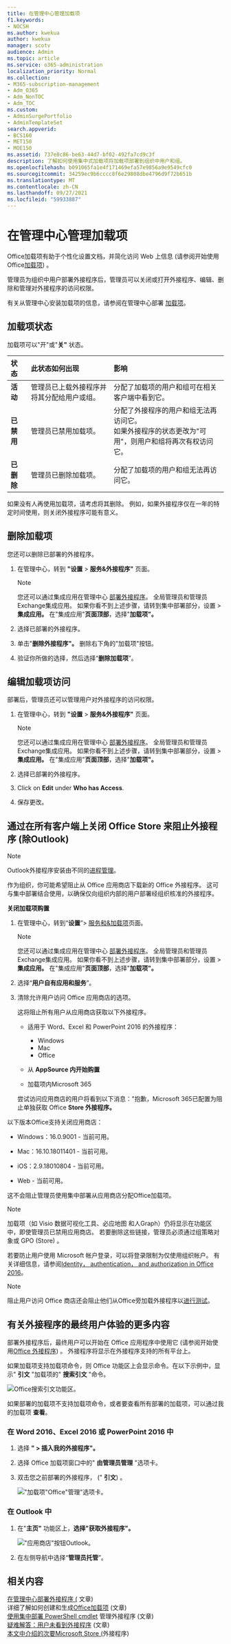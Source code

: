 ```yaml
---
title: 在管理中心管理加载项
f1.keywords:
- NOCSH
ms.author: kwekua
author: kwekua
manager: scotv
audience: Admin
ms.topic: article
ms.service: o365-administration
localization_priority: Normal
ms.collection:
- M365-subscription-management
- Adm_O365
- Adm_NonTOC
- Adm_TOC
ms.custom:
- AdminSurgePortfolio
- AdminTemplateSet
search.appverid:
- BCS160
- MET150
- MOE150
ms.assetid: 737e8c86-be63-44d7-bf02-492fa7cd9c3f
description: 了解如何使用集中式加载项将加载项部署到组织中用户和组。
ms.openlocfilehash: b091065fa1e4f171469efa57e9856a9e9549cfc0
ms.sourcegitcommit: 34259ec9b6cccc8f6e29808dbe4796d9f72b651b
ms.translationtype: MT
ms.contentlocale: zh-CN
ms.lasthandoff: 09/27/2021
ms.locfileid: "59933887"
---
```

# <a name="manage-add-ins-in-the-admin-center"></a>在管理中心管理加载项

Office加载项有助于个性化设置文档，并简化访问 Web 上信息 (请参阅开始使用 Office[加载项](https://support.microsoft.com/office/82e665c4-6700-4b56-a3f3-ef5441996862)) 。 

管理员为组织中用户部署外接程序后，管理员可以关闭或打开外接程序、编辑、删除和管理对外接程序的访问权限。

有关从管理中心安装加载项的信息，请参阅在管理中心部署 [加载项](./manage-deployment-of-add-ins.md)。
  
## <a name="add-in-states"></a>加载项状态

加载项可以"开"或"**关"** 状态。 
  
| 状态 | 此状态如何出现 | 影响 |
|:-----|:-----|:-----|
|**活动**  <br/> |管理员已上载外接程序并将其分配给用户或组。  <br/> |分配了加载项的用户和组可在相关客户端中看到它。  <br/> |
|**已禁用**  <br/> |管理员已禁用加载项。  <br/> |分配了外接程序的用户和组无法再访问它。  <br/> 如果外接程序的状态更改为"可用"，则用户和组将再次有权访问它。  <br/> |
|**已删除**  <br/> |管理员已删除加载项。  <br/> |分配了加载项的用户和组无法再访问它。  <br/> |
   
如果没有人再使用加载项，请考虑将其删除。 例如，如果外接程序仅在一年的特定时间使用，则关闭外接程序可能有意义。

## <a name="delete-an-add-in"></a>删除加载项

您还可以删除已部署的外接程序。

1. 在管理中心，转到 **"设置**  >  **服务&外接程序"** 页面。

    > [!NOTE]
    > 您还可以通过集成应用在管理中心 [部署外接程序](test-and-deploy-microsoft-365-apps.md)。 全局管理员和管理员Exchange集成应用。 如果你看不到上述步骤，请转到集中部署部分，设置  >  **集成应用。** 在"集成应用"**页面顶部**，选择"**加载项"。**

2. 选择已部署的外接程序。

3. 单击"**删除外接程序"。** 删除右下角的"加载项"按钮。

4. 验证你所做的选择，然后选择“**删除加载项**”。

## <a name="edit-add-in-access"></a>编辑加载项访问

部署后，管理员还可以管理用户对外接程序的访问权限。

1. 在管理中心，转到 **"设置**  >  **服务&外接程序"** 页面。

    > [!NOTE]
    > 您还可以通过集成应用在管理中心 [部署外接程序](test-and-deploy-microsoft-365-apps.md)。 全局管理员和管理员Exchange集成应用。 如果你看不到上述步骤，请转到集中部署部分，设置  >  **集成应用。** 在"集成应用"**页面顶部**，选择"**加载项"。**


2. 选择已部署的外接程序。

3. Click on **Edit** under **Who has Access**.

4. 保存更改。

## <a name="prevent-add-in-downloads-by-turning-off-the-office-store-across-all-clients-except-outlook"></a>通过在所有客户端上关闭 Office Store 来阻止外接程序 (除Outlook) 

> [!NOTE]
> Outlook外接程序安装由不同的[进程管理](/exchange/clients-and-mobile-in-exchange-online/add-ins-for-outlook/specify-who-can-install-and-manage-add-ins)。

作为组织，你可能希望阻止从 Office 应用商店下载新的 Office 外接程序。 这可与集中部署结合使用，以确保仅向组织内部的用户部署经组织核准的外接程序。
  
**关闭加载项购置**
  
1. 在管理中心，转到“**设置**”\> [服务和&amp;加载项](https://go.microsoft.com/fwlink/p/?linkid=2053743)页面。

    > [!NOTE]
    > 您还可以通过集成应用在管理中心 [部署外接程序](test-and-deploy-microsoft-365-apps.md)。 全局管理员和管理员Exchange集成应用。 如果你看不到上述步骤，请转到集中部署部分，设置  >  **集成应用。** 在"集成应用"**页面顶部**，选择"**加载项"。**

    
3. 选择“**用户自有应用和服务**”。
    
4. 清除允许用户访问 Office 应用商店的选项。

    这将阻止所有用户从应用商店获取以下外接程序。
      
    - 适用于 Word、Excel 和 PowerPoint 2016 的外接程序：
        
      - Windows
      - Mac
      - Office
        
        
    - 从 **AppSource 内开始购置**
        
    - 加载项内Microsoft 365
        
    尝试访问应用商店的用户将看到以下消息："抱歉，Microsoft 365已配置为阻止单独获取 Office **Store 外接程序。**
  
以下版本Office支持关闭应用商店：
  
- Windows：16.0.9001 - 当前可用。
    
- Mac：16.10.18011401 - 当前可用。
    
- iOS：2.9.18010804 - 当前可用。
    
- Web - 当前可用。
    
这不会阻止管理员使用集中部署从应用商店分配Office加载项。

> [!NOTE] 
> 加载项（如 Visio 数据可视化工具、必应地图 和人Graph）仍将显示在功能区中，即使管理员已禁用应用商店。 若要删除这些链接，管理员必须通过组策略对象或 GPO (Store) 。
  
若要防止用户使用 Microsoft 帐户登录，可以将登录限制为仅使用组织帐户。 有关详细信息，请参阅[Identity， authentication， and authorization in Office 2016](/DeployOffice/security/identity-authentication-and-authorization-in-office)。  

> [!NOTE] 
> 阻止用户访问 Office 商店还会阻止他们从Office旁加载外接程序以[进行测试](/office/dev/add-ins/testing/create-a-network-shared-folder-catalog-for-task-pane-and-content-add-ins)。

## <a name="more-about-the-end-user-experience-with-add-ins"></a>有关外接程序的最终用户体验的更多内容

部署外接程序后，最终用户可以开始在 Office 应用程序中使用它 (请参阅开始使用[Office 外接程序](https://support.microsoft.com/office/82e665c4-6700-4b56-a3f3-ef5441996862)) 。 外接程序将显示在外接程序支持的所有平台上。
  
如果加载项支持加载项命令，则 Office 功能区上会显示命令。在以下示例中，显示" **引文** "加载项的" **搜索引文** "命令。 

![Office搜索引文功能区。](../../media/553b0c0a-65e9-4746-b3b0-8c1b81715a86.png)
  
如果部署的加载项不支持加载项命令，或者要查看所有部署的加载项，可以通过我的加载项 **查看**。 
  
### <a name="in-word-2016-excel-2016-or-powerpoint-2016"></a>在 Word 2016、Excel 2016 或 PowerPoint 2016 中

1. 选择 **" \> 插入我的外接程序"。** 
    
2. 选择 Office 加载项窗口中的" **由管理员管理** "选项卡。 
    
3. 双击您之前部署的外接程序， (" **引文**) 。

    !["加载项"Office"管理"选项卡。](../../media/fd36ba81-9882-40f0-9fce-74f991aa97d5.png)
  
### <a name="in-outlook"></a>在 Outlook 中

1. 在"**主页"** 功能区上，**选择"获取外接程序"。**

    !["应用商店"按钮Outlook。](../../media/getaddinsicon.png)
  
2. 在左侧导航中选择“**管理员托管**”。 

## <a name="related-content"></a>相关内容

[在管理中心部署外接程序 (](./manage-deployment-of-add-ins.md) 文章) \
详细了解如何创建和生成[Office加载项](/office/dev/add-ins/overview/office-add-ins) (文章) \
[使用集中部署 PowerShell cmdlet](../../enterprise/use-the-centralized-deployment-powershell-cmdlets-to-manage-add-ins.md) 管理外接程序 (文章) \
[疑难解答：用户未看到外接程序](/office365/troubleshoot/access-management/user-not-seeing-add-ins) (文章) \
[本文中介绍的次要Microsoft Store (](./minors-and-acquiring-addins-from-the-store.md)外接程序) 
